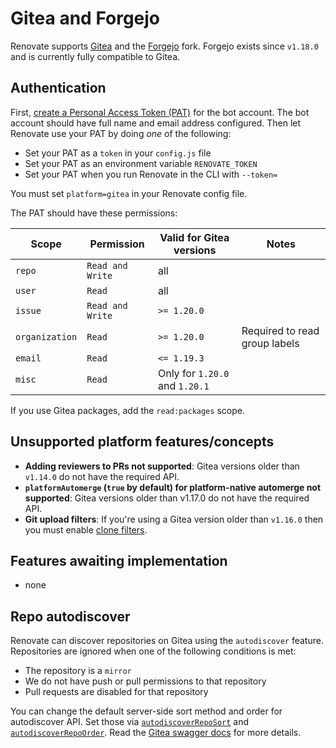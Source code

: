 # Gitea and Forgejo

Renovate supports [Gitea](https://gitea.io) and the [Forgejo](https://forgejo.org) fork.
Forgejo exists since `v1.18.0` and is currently fully compatible to Gitea.

## Authentication

First, [create a Personal Access Token (PAT)](https://docs.gitea.io/en-us/api-usage/#authentication) for the bot account.
The bot account should have full name and email address configured.
Then let Renovate use your PAT by doing _one_ of the following:

- Set your PAT as a `token` in your `config.js` file
- Set your PAT as an environment variable `RENOVATE_TOKEN`
- Set your PAT when you run Renovate in the CLI with `--token=`

You must set `platform=gitea` in your Renovate config file.

The PAT should have these permissions:

| Scope          | Permission       | Valid for Gitea versions       | Notes                         |
| -------------- | ---------------- | ------------------------------ | ----------------------------- |
| `repo`         | `Read and Write` | all                            |                               |
| `user`         | `Read`           | all                            |                               |
| `issue`        | `Read and Write` | `>= 1.20.0`                    |                               |
| `organization` | `Read`           | `>= 1.20.0`                    | Required to read group labels |
| `email`        | `Read`           | `<= 1.19.3`                    |                               |
| `misc`         | `Read`           | Only for `1.20.0` and `1.20.1` |                               |

If you use Gitea packages, add the `read:packages` scope.

## Unsupported platform features/concepts

- **Adding reviewers to PRs not supported**: Gitea versions older than `v1.14.0` do not have the required API.
- **`platformAutomerge` (`true` by default) for platform-native automerge not supported**: Gitea versions older than v1.17.0 do not have the required API.
- **Git upload filters**: If you're using a Gitea version older than `v1.16.0` then you must enable [clone filters](https://docs.gitea.io/en-us/clone-filters/).

## Features awaiting implementation

- none

## Repo autodiscover

Renovate can discover repositories on Gitea using the `autodiscover` feature.
Repositories are ignored when one of the following conditions is met:

- The repository is a `mirror`
- We do not have push or pull permissions to that repository
- Pull requests are disabled for that repository

You can change the default server-side sort method and order for autodiscover API.
Set those via [`autodiscoverRepoSort`](../../../self-hosted-configuration.md#autodiscoverRepoSort) and [`autodiscoverRepoOrder`](../../../self-hosted-configuration.md#autodiscoverRepoOrder).
Read the [Gitea swagger docs](https://try.gitea.io/api/swagger#/repository/repoSearch) for more details.
